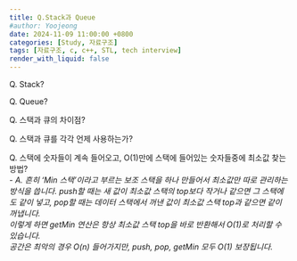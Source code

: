 ```yaml
---
title: Q.Stack과 Queue
#author: Yoojeong
date: 2024-11-09 11:00:00 +0800
categories: [Study, 자료구조]
tags: [자료구조, c, c++, STL, tech interview]
render_with_liquid: false
---
```



Q. Stack?  

Q. Queue?  

Q. 스택과 큐의 차이점?  

Q. 스택과 큐를 각각 언제 사용하는가?  

Q. 스택에 숫자들이 계속 들어오고, O(1)만에 스택에 들어있는 숫자들중에 최소값 찾는 방법?  
    - *A. 흔히 ‘Min 스택’이라고 부르는 보조 스택을 하나 만들어서 최소값만 따로 관리하는 방식을 씁니다.  push할 때는 새 값이 최소값 스택의 top보다 작거나 같으면 그 스택에도 같이 넣고, pop할 때는 데이터 스택에서 꺼낸 값이 최소값 스택 top과 같으면 같이 꺼냅니다. <br> 이렇게 하면 getMin 연산은 항상 최소값 스택 top을 바로 반환해서 O(1)로 처리할 수 있습니다. <br> 공간은 최악의 경우 O(n) 들어가지만, push, pop, getMin 모두 O(1) 보장됩니다.*

